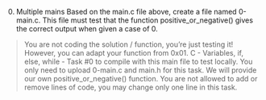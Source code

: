 0. Multiple mains Based on the main.c file above, create a file named 0-main.c. This file must test that the function positive_or_negative() gives the correct output when given a case of 0.
>You are not coding the solution / function, you’re just testing it! However, you can adapt your function from 0x01. C - Variables, if, else, while - Task #0 to compile with this main file to test locally.
>You only need to upload 0-main.c and main.h for this task. We will provide our own positive_or_negative() function.
>You are not allowed to add or remove lines of code, you may change only one line in this task.
